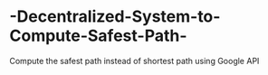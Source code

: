 # -Decentralized-System-to-Compute-Safest-Path-
Compute the safest path instead of shortest path using Google API
